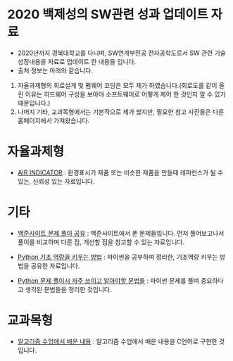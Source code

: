 # 2020 백제성의 SW관련 성과 업데이트 자료
- 2020년까지 경북대학교를 다니며, SW연계부전공 전자공학도로서 SW 관련 기술 성장내용을 자료로 업데이트 한 내용들 입니다. 
- 출처 정보는 아래와 같습니다. 
1. 자율과제형의 회로설계 및 펌웨어 코딩은 모두 제가 하였습니다.(회로도를 같이 올린 이유는 하드웨어 구성을 보아야 소프트웨어로 어떻게 제어 한 것인지 알 수 있기 때문입니다.)
2. 나머지 기타, 교과목형에서는 기본적으로 제가 썼지만, 필요한 참고 사진들은 다른 홈페이지에서 가져왔습니다.

# 자율과제형
- [AIR INDICATOR](https://github.com/qorwp37/AIR_INDICATOR)
: 환경표시기 제품 또는 비슷한 제품을 만들때 레퍼런스가 될 수 있는, 신뢰성 있는 자료입니다.

# 기타
- [백준사이트 문제 풀이 공유](https://github.com/qorwp37/BeginnerLevel_Problem_fromBaekjoon.github.io)
: 백준사이트에서 푼 문제들입니다. 먼저 풀어보고나서 풀이를 비교하며 다른 점, 개선할 점을 참고할 수 있는 자료입니다.

- [Python 기초 역량을 키우는 방법](https://github.com/qorwp37/Intermediate-level_SamsungSWPython.github.io)
: 파이썬을 공부하며 정리한, 기초역량 키우는 방법을 공유한 자료입니다.

- [Python 문제 풀이시 자주 쓰이고 알아야할 문법들](https://github.com/qorwp37/Python-Tutorial-.github.io)
: 파이썬 문제를 풀며 중요하다고 생각된 문법들을 정리한 것입니다.

# 교과목형
- [알고리즘 수업에서 배운 내용](https://github.com/qorwp37/C_Algorithm.github.io)
: 알고리즘 수업에서 배운 내용을 C언어로 구현한 것입니다.

